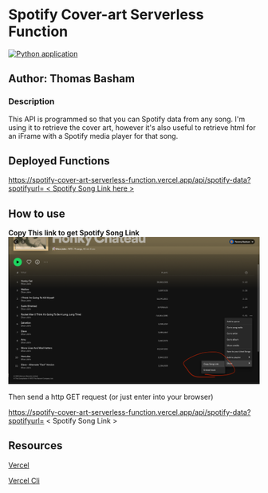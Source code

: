# Spotify Cover-art Serverless Function

[![Python application](https://github.com/Thomas-Basham/spotify-cover-art-serverless-function/actions/workflows/python-app.yml/badge.svg)](https://github.com/Thomas-Basham/spotify-cover-art-serverless-function/actions/workflows/python-app.yml)

## **Author:** Thomas Basham

### Description

This API is programmed so that you can Spotify data from any song. 
I'm using it to retrieve the cover art, however it's also useful to
retrieve html for an iFrame with a Spotify media player for that song. 

## Deployed Functions

[https://spotify-cover-art-serverless-function.vercel.app/api/spotify-data?spotifyurl= < Spotify Song Link here > ](https://spotify-cover-art-serverless-function.vercel.app/api/spotify-data?spotifyurl=https://open.spotify.com/track/3gdewACMIVMEWVbyb8O9sY?si=54f5722a4c5f482e)

## How to use 

**Copy This link to get Spotify Song Link**
<img src="screen-shot.png" alt="helper screen shot">

Then send a http GET request (or just enter into your browser)

https://spotify-cover-art-serverless-function.vercel.app/api/spotify-data?spotifyurl= < Spotify Song Link > 
## Resources
[Vercel](https://vercel.com/docs/concepts/functions/serverless-functions/supported-languages#python)

[Vercel Cli](https://vercel.com/docs/concepts/deployments/overview#vercel-cli)
